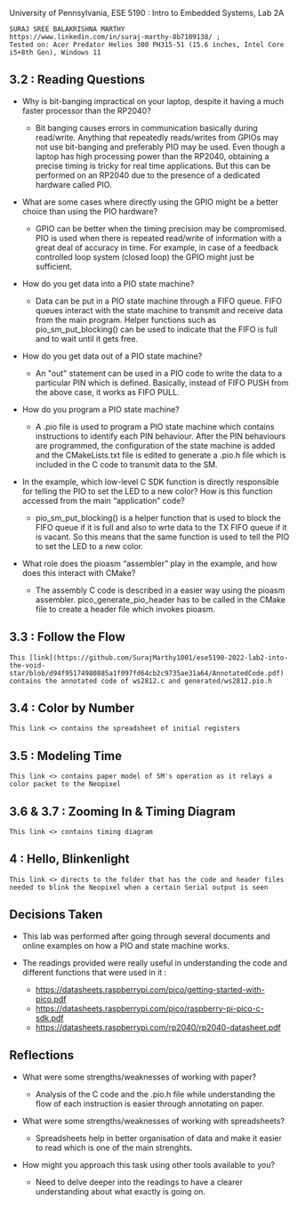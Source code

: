 University of Pennsylvania, ESE 5190 : Intro to Embedded Systems, Lab 2A

	SURAJ SREE BALAKRISHNA MARTHY
	https://www.linkedin.com/in/suraj-marthy-8b7109138/ ; 
	Tested on: Acer Predator Helios 300 PH315-51 (15.6 inches, Intel Core i5+8th Gen), Windows 11

## 3.2 : Reading Questions  

- Why is bit-banging impractical on your laptop, despite it having a much faster processor than the RP2040?
	- Bit banging causes errors in communication basically during read/write. Anything that repeatedly reads/writes from GPIOs may not use bit-banging and preferably PIO may be used. Even though a laptop has high processing power than the RP2040, obtaining a precise timing is tricky for real time applications. But this can be performed on an RP2040 due to the presence of a dedicated hardware called PIO.

- What are some cases where directly using the GPIO might be a better choice than using the PIO hardware?
	- GPIO can be better when the timing precision may be compromised. PIO is used when there is repeated read/write of information with a great deal of accuracy in time. For example, in case of a feedback controlled loop system (closed loop) the GPIO might just be sufficient.

- How do you get data into a PIO state machine?
	- Data can be put in a PIO state machine through a FIFO queue. FIFO queues interact with the state machine to transmit and receive data from the main program. Helper functions such as pio_sm_put_blocking() can be used to indicate that the FIFO is full and to wait until it gets free.

- How do you get data out of a PIO state machine?
	- An "out" statement can be used in a PIO code to write the data to a particular PIN which is defined. Basically, instead of FIFO PUSH from the above case, it works as FIFO PULL.

- How do you program a PIO state machine?
	- A .pio file is used to program a PIO state machine which contains instructions to identify each PIN behaviour. After the PIN behaviours are programmed, the configuration of the state machine is added and the CMakeLists.txt file is edited to generate a .pio.h file which is included in the C code to transmit data to the SM.

- In the example, which low-level C SDK function is directly responsible for telling the PIO to set the LED to a new color? How is this function accessed from the main “application” code?
	- pio_sm_put_blocking() is a helper function that is used to block the FIFO queue if it is full and also to wrte data to the TX FIFO queue if it is vacant. So this means that the same function is used to tell the PIO to set the LED to a new color.

- What role does the pioasm “assembler” play in the example, and how does this interact with CMake?
	- The assembly C code is described in a easier way using the pioasm assembler. pico_generate_pio_header has to be called in the CMake file to create a header file which invokes pioasm.

## 3.3 : Follow the Flow

	This [link](https://github.com/SurajMarthy1001/ese5190-2022-lab2-into-the-void-star/blob/d94f95174980885a1f097fd64cb2c9735ae31a64/AnnotatedCode.pdf) contains the annotated code of ws2812.c and generated/ws2812.pio.h

## 3.4 : Color by Number

	This link <> contains the spreadsheet of initial registers

## 3.5 : Modeling Time

	This link <> contains paper model of SM's operation as it relays a color packet to the Neopixel

## 3.6 & 3.7 : Zooming In & Timing Diagram

	This link <> contains timing diagram

## 4 : Hello, Blinkenlight

	This link <> directs to the folder that has the code and header files needed to blink the Neopixel when a certain Serial output is seen

## Decisions Taken

- This lab was performed after going through several documents and online examples on how a PIO and state machine works. 
- The readings provided were really useful in understanding the code and different functions that were used in it :
 
	- https://datasheets.raspberrypi.com/pico/getting-started-with-pico.pdf
	- https://datasheets.raspberrypi.com/pico/raspberry-pi-pico-c-sdk.pdf
	- https://datasheets.raspberrypi.com/rp2040/rp2040-datasheet.pdf

## Reflections

- What were some strengths/weaknesses of working with paper?
	- Analysis of the C code and the .pio.h file while understanding the flow of each instruction is easier through annotating on paper. 

- What were some strengths/weaknesses of working with spreadsheets?
	- Spreadsheets help in better organisation of data and make it easier to read which is one of the main strenghts. 

- How might you approach this task using other tools available to you?
	- Need to delve deeper into the readings to have a clearer understanding about what exactly is going on. 


